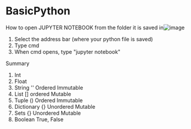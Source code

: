 # BasicPython
How to open JUPYTER NOTEBOOK from the folder it is saved in![image](https://user-images.githubusercontent.com/58723567/145210033-19039afa-8e5c-4513-9b33-7821213bf524.png)
1. Select the address bar (where your python file is saved)
2. Type cmd
3. When cmd opens, type "jupyter notebook"



Summary
1. Int
2. Float
3. String          ''         Ordered     Immutable
4. List            []         ordered     Mutable
5. Tuple           ()         Ordered     Immutable
6. Dictionary      {}         Unordered   Mutable     
7. Sets            {}         Unordered    Mutable
8. Boolean         True, False
